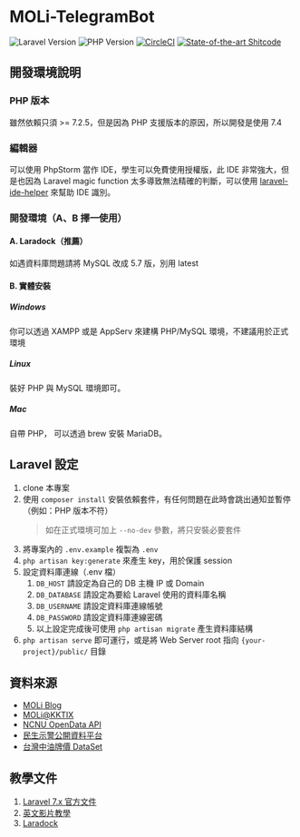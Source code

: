 # MOLi-TelegramBot
![Laravel Version](https://img.shields.io/badge/Laravel-7.x-brightgreen.svg)
![PHP Version](https://img.shields.io/badge/PHP-%3E%3D7.2.5-orange.svg)
[![CircleCI](https://circleci.com/gh/MOLi-rocks/MOLi-TelegramBot/tree/master.svg?style=svg)](https://circleci.com/gh/MOLi-rocks/MOLi-TelegramBot/tree/master)
[![State-of-the-art Shitcode](https://img.shields.io/static/v1?label=State-of-the-art&message=Shitcode&color=7B5804)](https://github.com/trekhleb/state-of-the-art-shitcode)

## 開發環境說明

### PHP 版本
雖然依賴只須 >= 7.2.5，但是因為 PHP 支援版本的原因，所以開發是使用 7.4

### 編輯器
可以使用 PhpStorm 當作 IDE，學生可以免費使用授權版，此 IDE 非常強大，但是也因為 Laravel magic function 太多導致無法精確的判斷，可以使用 [laravel-ide-helper](https://github.com/barryvdh/laravel-ide-helper) 來幫助 IDE 識別。

### 開發環境（A、B 擇一使用）

#### A. Laradock（推薦）
如遇資料庫問題請將 MySQL 改成 5.7 版，別用 latest

#### B. 實體安裝

##### Windows
你可以透過 XAMPP 或是 AppServ 來建構 PHP/MySQL 環境，不建議用於正式環境

##### Linux
裝好 PHP 與 MySQL 環境即可。

##### Mac
自帶 PHP， 可以透過 brew 安裝 MariaDB。

## Laravel 設定

1. clone 本專案
2. 使用 `composer install` 安裝依賴套件，有任何問題在此時會跳出通知並暫停（例如：PHP 版本不符）
   > 如在正式環境可加上 `--no-dev` 參數，將只安裝必要套件
3. 將專案內的 `.env.example` 複製為 `.env`
4. `php artisan key:generate` 來產生 key，用於保護 session
5. 設定資料庫連線（.env 檔）
    1. `DB_HOST` 請設定為自己的 DB 主機 IP 或 Domain
    2. `DB_DATABASE` 請設定為要給 Laravel 使用的資料庫名稱
    3. `DB_USERNAME` 請設定資料庫連線帳號
    4. `DB_PASSWORD` 請設定資料庫連線密碼
    5. 以上設定完成後可使用 `php artisan migrate` 產生資料庫結構
6. `php artisan serve` 即可運行，或是將 Web Server root 指向 `{your-project}/public/` 目錄

## 資料來源
- [MOLi Blog](https://blog.moli.rocks/)
- [MOLi@KKTIX](https://moli.kktix.cc/)
- [NCNU OpenData API](https://api.ncnu.edu.tw/)
- [民生示警公開資料平台](https://alerts.ncdr.nat.gov.tw/)
- [台灣中油牌價 DataSet](https://vipmember.tmtd.cpc.com.tw/OpenData/ListPriceWebService.asmx)

## 教學文件

1. [Laravel 7.x 官方文件](https://laravel.com/docs/7.x)
2. [英文影片教學](https://laracasts.com/)
3. [Laradock](https://laradock.io/)
